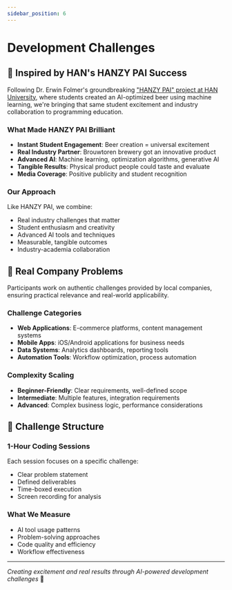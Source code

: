 ```yaml
---
sidebar_position: 6
---
```


# Development Challenges

## 🍺 Inspired by HAN's HANZY PAI Success

Following Dr. Erwin Folmer's groundbreaking ["HANZY PAI" project at HAN University](https://www.han.nl/artikelen/2024/09/het-lekkerste-biertje-van-de-han/), where students created an AI-optimized beer using machine learning, we're bringing that same student excitement and industry collaboration to programming education.

### What Made HANZY PAI Brilliant
- **Instant Student Engagement**: Beer creation = universal excitement
- **Real Industry Partner**: Brouwtoren brewery got an innovative product
- **Advanced AI**: Machine learning, optimization algorithms, generative AI
- **Tangible Results**: Physical product people could taste and evaluate
- **Media Coverage**: Positive publicity and student recognition

### Our Approach
Like HANZY PAI, we combine:
- Real industry challenges that matter
- Student enthusiasm and creativity
- Advanced AI tools and techniques
- Measurable, tangible outcomes
- Industry-academia collaboration

## 🏢 Real Company Problems

Participants work on authentic challenges provided by local companies, ensuring practical relevance and real-world applicability.

### Challenge Categories
- **Web Applications**: E-commerce platforms, content management systems
- **Mobile Apps**: iOS/Android applications for business needs
- **Data Systems**: Analytics dashboards, reporting tools
- **Automation Tools**: Workflow optimization, process automation

### Complexity Scaling
- **Beginner-Friendly**: Clear requirements, well-defined scope
- **Intermediate**: Multiple features, integration requirements
- **Advanced**: Complex business logic, performance considerations

## 🎯 Challenge Structure

### 1-Hour Coding Sessions
Each session focuses on a specific challenge:
- Clear problem statement
- Defined deliverables
- Time-boxed execution
- Screen recording for analysis

### What We Measure
- AI tool usage patterns
- Problem-solving approaches
- Code quality and efficiency
- Workflow effectiveness

---

*Creating excitement and real results through AI-powered development challenges* 🚀

